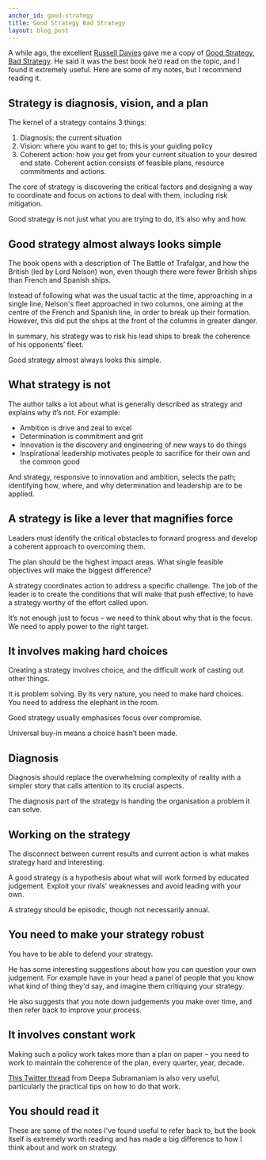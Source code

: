 ```yaml
---
anchor_id: good-strategy
title: Good Strategy Bad Strategy
layout: blog_post
---
```


A while ago, the excellent [Russell Davies](http://www.russelldavies.com/index.html) gave me a copy of [Good Strategy, Bad Strategy](http://goodbadstrategy.com/). He said it was the best book he’d read on the topic, and I found it extremely useful. Here are some of my notes, but I recommend reading it.

## Strategy is diagnosis, vision, and a plan

The kernel of a strategy contains 3 things:

1. Diagnosis: the current situation
2. Vision: where you want to get to; this is your guiding policy
3. Coherent action: how you get from your current situation to your desired end state. Coherent action consists of feasible plans, resource commitments and actions. 

The core of strategy is discovering the critical factors and designing a way to coordinate and focus on actions to deal with them, including risk mitigation.

Good strategy is not just what you are trying to do, it’s also why and how.

## Good strategy almost always looks simple

The book opens with a description of The Battle of Trafalgar, and how the British (led by Lord Nelson) won, even though there were fewer British ships than French and Spanish ships.

Instead of following what was the usual tactic at the time, approaching in a single line, Nelson's fleet approached in two columns, one aiming at the centre of the French and Spanish line, in order to break up their formation. However, this did put the ships at the front of the columns in greater danger.

In summary, his strategy was to risk his lead ships to break the coherence of his opponents’ fleet.

Good strategy almost always looks this simple.

## What strategy is not

The author talks a lot about what is generally described as strategy and explains why it’s not. For example:

- Ambition is drive and zeal to excel
- Determination is commitment and grit
- Innovation is the discovery and engineering of new ways to do things
- Inspirational leadership motivates people to sacrifice for their own and the common good

And strategy, responsive to innovation and ambition, selects the path; identifying how, where, and why determination and leadership are to be applied.

## A strategy is like a lever that magnifies force

Leaders must identify the critical obstacles to forward progress and develop a coherent approach to overcoming them.

The plan should be the highest impact areas. What single feasible objectives will make the biggest difference?

A strategy coordinates action to address a specific challenge. The job of the leader is to create the conditions that will make that push effective; to have a strategy worthy of the effort called upon.

It’s not enough just to focus – we need to think about why that is the focus. We need to apply power to the right target.

## It involves making hard choices

Creating a strategy involves choice, and the difficult work of casting out other things.

It is problem solving. By its very nature, you need to make hard choices. You need to address the elephant in the room.

Good strategy usually emphasises focus over compromise.

Universal buy-in means a choice hasn’t been made.

## Diagnosis

Diagnosis should replace the overwhelming complexity of reality with a simpler story that calls attention to its crucial aspects.

The diagnosis part of the strategy is handing the organisation a problem it can solve.

## Working on the strategy

The disconnect between current results and current action is what makes strategy hard and interesting.

A good strategy is a hypothesis about what will work formed by educated judgement.  Exploit your rivals' weaknesses and avoid leading with your own.

A strategy should be episodic, though not necessarily annual.

## You need to make your strategy robust

You have to be able to defend your strategy.

He has some interesting suggestions about how you can question your own judgement. For example have in your head a panel of people that you know what kind of thing they'd say, and imagine them critiquing your strategy.

He also suggests that you note down judgements you make over time, and then refer back to improve your process.

## It involves constant work

Making such a policy work takes more than a plan on paper – you need to work to maintain the coherence of the plan, every quarter, year, decade.

[This Twitter thread](https://twitter.com/iamdeepa/status/944237019265298432) from Deepa Subramaniam is also very useful, particularly the practical tips on how to do that work.
 
## You should read it

These are some of the notes I've found useful to refer back to, but the book itself is extremely worth reading and has made a big difference to how I think about and work on strategy.
